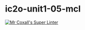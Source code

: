 # ic2o-unit1-05-mcl

[![Mr Coxall's Super Linter](https://github.com/parsa-tahavori/ic2o-unit1-05-mcl/workflows/Mr%20Coxall's%20Super%20Linter/badge.svg)](https://github.com/parsa-tahavori/ic2o-unit1-05-mcl/actions/)
